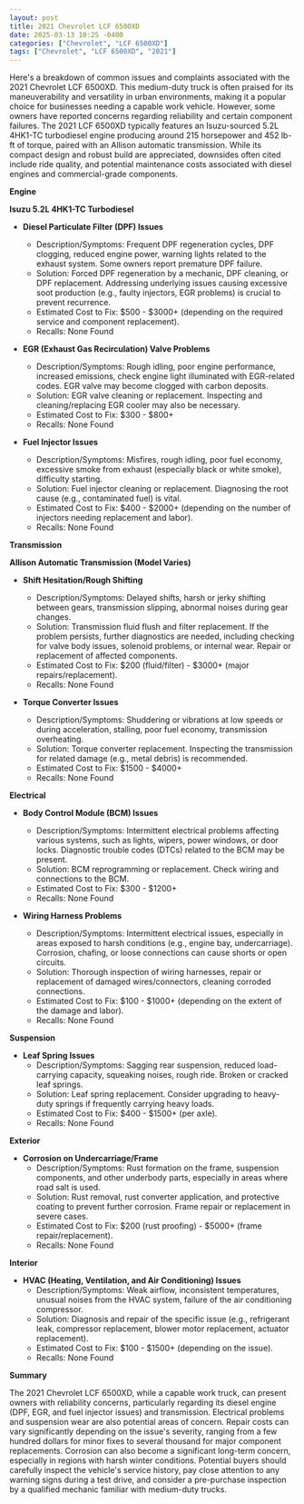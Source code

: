 ```yaml
---
layout: post
title: 2021 Chevrolet LCF 6500XD
date: 2025-03-13 10:25 -0400
categories: ["Chevrolet", "LCF 6500XD"]
tags: ["Chevrolet", "LCF 6500XD", "2021"]
---
```

Here's a breakdown of common issues and complaints associated with the 2021 Chevrolet LCF 6500XD. This medium-duty truck is often praised for its maneuverability and versatility in urban environments, making it a popular choice for businesses needing a capable work vehicle. However, some owners have reported concerns regarding reliability and certain component failures. The 2021 LCF 6500XD typically features an Isuzu-sourced 5.2L 4HK1-TC turbodiesel engine producing around 215 horsepower and 452 lb-ft of torque, paired with an Allison automatic transmission. While its compact design and robust build are appreciated, downsides often cited include ride quality, and potential maintenance costs associated with diesel engines and commercial-grade components.

**Engine**

**Isuzu 5.2L 4HK1-TC Turbodiesel**

*   **Diesel Particulate Filter (DPF) Issues**
    *   Description/Symptoms: Frequent DPF regeneration cycles, DPF clogging, reduced engine power, warning lights related to the exhaust system. Some owners report premature DPF failure.
    *   Solution: Forced DPF regeneration by a mechanic, DPF cleaning, or DPF replacement. Addressing underlying issues causing excessive soot production (e.g., faulty injectors, EGR problems) is crucial to prevent recurrence.
    *   Estimated Cost to Fix: $500 - $3000+ (depending on the required service and component replacement).
    *   Recalls: None Found

*   **EGR (Exhaust Gas Recirculation) Valve Problems**
    *   Description/Symptoms: Rough idling, poor engine performance, increased emissions, check engine light illuminated with EGR-related codes. EGR valve may become clogged with carbon deposits.
    *   Solution: EGR valve cleaning or replacement. Inspecting and cleaning/replacing EGR cooler may also be necessary.
    *   Estimated Cost to Fix: $300 - $800+
    *   Recalls: None Found

*   **Fuel Injector Issues**
    *   Description/Symptoms: Misfires, rough idling, poor fuel economy, excessive smoke from exhaust (especially black or white smoke), difficulty starting.
    *   Solution: Fuel injector cleaning or replacement. Diagnosing the root cause (e.g., contaminated fuel) is vital.
    *   Estimated Cost to Fix: $400 - $2000+ (depending on the number of injectors needing replacement and labor).
    *   Recalls: None Found

**Transmission**

**Allison Automatic Transmission (Model Varies)**

*   **Shift Hesitation/Rough Shifting**
    *   Description/Symptoms: Delayed shifts, harsh or jerky shifting between gears, transmission slipping, abnormal noises during gear changes.
    *   Solution: Transmission fluid flush and filter replacement. If the problem persists, further diagnostics are needed, including checking for valve body issues, solenoid problems, or internal wear. Repair or replacement of affected components.
    *   Estimated Cost to Fix: $200 (fluid/filter) - $3000+ (major repairs/replacement).
    *   Recalls: None Found

*   **Torque Converter Issues**
    *   Description/Symptoms: Shuddering or vibrations at low speeds or during acceleration, stalling, poor fuel economy, transmission overheating.
    *   Solution: Torque converter replacement. Inspecting the transmission for related damage (e.g., metal debris) is recommended.
    *   Estimated Cost to Fix: $1500 - $4000+
    *   Recalls: None Found

**Electrical**

*   **Body Control Module (BCM) Issues**
    *   Description/Symptoms: Intermittent electrical problems affecting various systems, such as lights, wipers, power windows, or door locks. Diagnostic trouble codes (DTCs) related to the BCM may be present.
    *   Solution: BCM reprogramming or replacement. Check wiring and connections to the BCM.
    *   Estimated Cost to Fix: $300 - $1200+
    *   Recalls: None Found

*   **Wiring Harness Problems**
    *   Description/Symptoms: Intermittent electrical issues, especially in areas exposed to harsh conditions (e.g., engine bay, undercarriage). Corrosion, chafing, or loose connections can cause shorts or open circuits.
    *   Solution: Thorough inspection of wiring harnesses, repair or replacement of damaged wires/connectors, cleaning corroded connections.
    *   Estimated Cost to Fix: $100 - $1000+ (depending on the extent of the damage and labor).
    *   Recalls: None Found

**Suspension**

*   **Leaf Spring Issues**
    *   Description/Symptoms: Sagging rear suspension, reduced load-carrying capacity, squeaking noises, rough ride. Broken or cracked leaf springs.
    *   Solution: Leaf spring replacement. Consider upgrading to heavy-duty springs if frequently carrying heavy loads.
    *   Estimated Cost to Fix: $400 - $1500+ (per axle).
    *   Recalls: None Found

**Exterior**

*   **Corrosion on Undercarriage/Frame**
    *   Description/Symptoms: Rust formation on the frame, suspension components, and other underbody parts, especially in areas where road salt is used.
    *   Solution: Rust removal, rust converter application, and protective coating to prevent further corrosion. Frame repair or replacement in severe cases.
    *   Estimated Cost to Fix: $200 (rust proofing) - $5000+ (frame repair/replacement).
    *   Recalls: None Found

**Interior**

*   **HVAC (Heating, Ventilation, and Air Conditioning) Issues**
    *   Description/Symptoms: Weak airflow, inconsistent temperatures, unusual noises from the HVAC system, failure of the air conditioning compressor.
    *   Solution: Diagnosis and repair of the specific issue (e.g., refrigerant leak, compressor replacement, blower motor replacement, actuator replacement).
    *   Estimated Cost to Fix: $100 - $1500+ (depending on the issue).
    *   Recalls: None Found

**Summary**

The 2021 Chevrolet LCF 6500XD, while a capable work truck, can present owners with reliability concerns, particularly regarding its diesel engine (DPF, EGR, and fuel injector issues) and transmission. Electrical problems and suspension wear are also potential areas of concern. Repair costs can vary significantly depending on the issue's severity, ranging from a few hundred dollars for minor fixes to several thousand for major component replacements. Corrosion can also become a significant long-term concern, especially in regions with harsh winter conditions. Potential buyers should carefully inspect the vehicle's service history, pay close attention to any warning signs during a test drive, and consider a pre-purchase inspection by a qualified mechanic familiar with medium-duty trucks.

